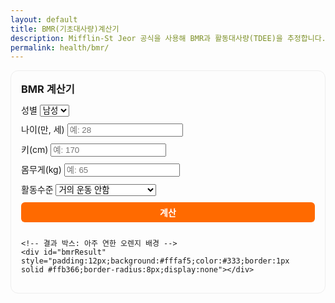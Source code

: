 ```yaml
---
layout: default
title: BMR(기초대사량)계산기
description: Mifflin-St Jeor 공식을 사용해 BMR과 활동대사량(TDEE)을 추정합니다.
permalink: health/bmr/
---
```


<!-- BMR 계산기 -->
<section id="bmr-calc" style="max-width:520px;padding:16px;border:1px solid #eee;border-radius:12px">
  <h3 style="margin:0 0 12px">BMR 계산기</h3>
  <div style="display:grid;gap:10px">
    <label>성별
      <select id="bmrSex">
        <option value="male">남성</option>
        <option value="female">여성</option>
      </select>
    </label>
    <label>나이(만, 세) <input id="bmrAge" type="number" inputmode="numeric" placeholder="예: 28"></label>
    <label>키(cm) <input id="bmrHeight" type="number" inputmode="decimal" placeholder="예: 170"></label>
    <label>몸무게(kg) <input id="bmrWeight" type="number" inputmode="decimal" placeholder="예: 65"></label>
    <label>활동수준
      <select id="bmrActivity">
        <option value="1.2">거의 운동 안함</option>
        <option value="1.375">가벼운 운동(주1~3)</option>
        <option value="1.55">보통 운동(주3~5)</option>
        <option value="1.725">강한 운동(주6~7)</option>
        <option value="1.9">아주 강함(육체노동/선수)</option>
      </select>
    </label>
    <!-- 버튼 -->
    <button id="bmrBtn" class="btn">계산</button>

    <!-- 결과 박스: 아주 연한 오렌지 배경 -->
    <div id="bmrResult" style="padding:12px;background:#fffaf5;color:#333;border:1px solid #ffb366;border-radius:8px;display:none"></div>
  </div>
</section>

<!-- 버튼 스타일 -->
<style>
  .btn {
    display:inline-block;
    padding:6px 14px;
    border:0;
    border-radius:6px;
    background:#ff6a00;      /* 오렌지색 */
    color:#fff;
    font-size:14px;
    font-weight:bold;
    cursor:pointer;
  }
  .btn:hover {
    background:#e55d00;
  }
</style>

<script defer>
document.addEventListener('DOMContentLoaded', function(){
  const $ = id => document.getElementById(id);
  const clean = v => {
    if (typeof v !== 'string') v = String(v ?? '');
    return v.replace(/,/g,'').trim();
  };
  $('bmrBtn').addEventListener('click', function(){
    const sex = $('bmrSex').value;
    const age = parseFloat(clean($('bmrAge').value));
    const height = parseFloat(clean($('bmrHeight').value));
    const weight = parseFloat(clean($('bmrWeight').value));
    const act = parseFloat($('bmrActivity').value);

    if ([age,height,weight].some(x => Number.isNaN(x) || x<=0)) {
      $('bmrResult').style.display='block';
      $('bmrResult').innerHTML = '⚠️ 입력값을 다시 확인해주세요. 숫자와 단위를 정확히 입력해야 합니다.';
      return;
    }

    let bmr = 10*weight + 6.25*height - 5*age + (sex==='male' ? 5 : -161);
    let tdee = bmr * act;

    $('bmrResult').style.display='block';
    $('bmrResult').innerHTML = `
      📊 <strong>BMR:</strong> ${Math.round(bmr).toLocaleString()} kcal/일<br>
      🔥 <strong>TDEE(유지 칼로리):</strong> ${Math.round(tdee).toLocaleString()} kcal/일
    `;
  });
});
</script>

